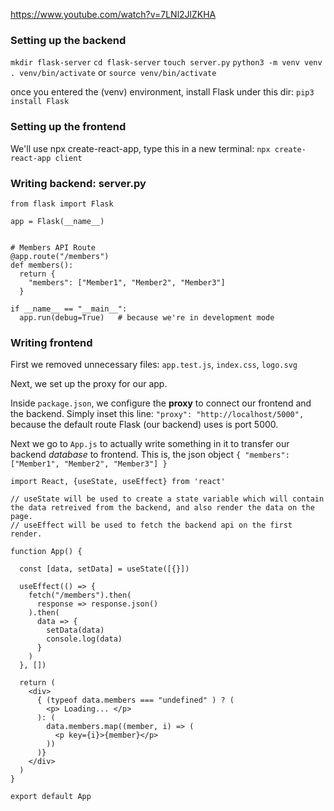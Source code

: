https://www.youtube.com/watch?v=7LNl2JlZKHA

### Setting up the backend

`mkdir flask-server`
`cd flask-server`
`touch server.py`
`python3 -m venv venv`
`. venv/bin/activate` or `source venv/bin/activate`

once you entered the (venv) environment, install Flask under this dir:
`pip3 install Flask`

### Setting up the frontend

We'll use npx create-react-app, type this in a new terminal:
`npx create-react-app client`

### Writing backend: server.py

```
from flask import Flask

app = Flask(__name__)


# Members API Route
@app.route("/members")
def members():
  return {
    "members": ["Member1", "Member2", "Member3"]
  }

if __name__ == "__main__":
  app.run(debug=True)   # because we're in development mode
```

### Writing frontend

First we removed unnecessary files:
`app.test.js`, `index.css`, `logo.svg`

Next, we set up the proxy for our app.

Inside `package.json`, we configure the **proxy** to connect our frontend and the backend. Simply inset this line:
`"proxy": "http://localhost/5000",`
because the default route Flask (our backend) uses is port 5000.

Next we go to `App.js` to actually write something in it to transfer our backend *database* to frontend. This is, the json object 
`{ "members": ["Member1", "Member2", "Member3"] }`

```
import React, {useState, useEffect} from 'react'

// useState will be used to create a state variable which will contain the data retreived from the backend, and also render the data on the page.
// useEffect will be used to fetch the backend api on the first render.

function App() {

  const [data, setData] = useState([{}])

  useEffect(() => {
    fetch("/members").then(
      response => response.json()
    ).then(
      data => {
        setData(data)
        console.log(data)
      }
    )
  }, [])

  return (
    <div>
      { (typeof data.members === "undefined" ) ? (
        <p> Loading... </p>
      ): (
        data.members.map((member, i) => (
          <p key={i}>{member}</p>
        ))
      )}
    </div>
  )
}

export default App
```